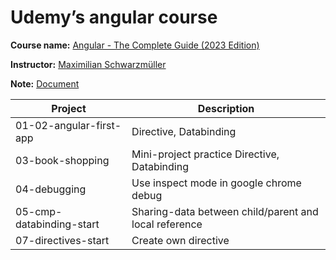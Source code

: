 # Udemy’s angular course

**Course name:** [Angular - The Complete Guide (2023 Edition)](https://www.udemy.com/course/the-complete-guide-to-angular-2/)

**Instructor:** [Maximilian Schwarzmüller](https://www.udemy.com/user/maximilian-schwarzmuller/)

**Note:** [Document](https://arpo-opsta-workshop.notion.site/AngularJS-4c8009059b70417d82a44024e9cd1716) 

| Project | Description |
| --- | --- |
| 01-02-angular-first-app | Directive, Databinding |
| 03-book-shopping | Mini-project practice Directive, Databinding |
| 04-debugging | Use inspect mode in google chrome debug |
| 05-cmp-databinding-start | Sharing-data between child/parent and local reference |
| 07-directives-start | Create own directive |
